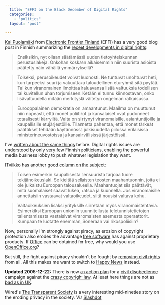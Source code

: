 ```yaml
---
  title: "EFFI on the Black December of Digital Rights"
  categories: 
    - "politics"
  layout: "post"

---
```

[Kai Puolam&auml;ki][1] from [Electronic Frontier Finland][2] (EFFI) has a very good blog post in Finnish summarizing the [recent developments in digital rights][3]:

> Ensiksikin, nyt ollaan s&auml;&auml;t&auml;m&auml;ss&auml; uuden tietoyhteiskunnan perustuslakeja. Onkohan koskaan aikaisemmin niin suurista asioista p&auml;&auml;tetty n&auml;in v&auml;h&auml;ll&auml; ymm&auml;rryksell&auml;?

> Toiseksi, perusoikeudet voivat huonosti. Ne tuntuvat unohtuvat heti, kun tarpeeksi suuri ja vakuuttava taloudellinen eturyhm&auml; sit&auml; pyyt&auml;&auml;. Tai kun viranomainen ilmoittaa haluavansa lis&auml;&auml; valtuuksia todellisen tai kuvitellun uhan torjumiseen. Ket&auml;&auml;n ei tunnu kiinnostavan, onko lis&auml;valtuudella mit&auml;&auml;n merkityst&auml; v&auml;itetyn ongelman ratkaisussa.

> Eurooppalainen demokratia on lamaantunut. Maailma on muuttunut niin nopeasti, ett&auml; monet poliitikot ja kansalaiset ovat pudonneet totaalisesti k&auml;rryilt&auml;. Valta on siirtynyt viranomaisille, asiantuntijoille ja kaupallisille etuj&auml;rjest&ouml;ille. Tilannetta pahentaa, ett&auml; monet t&auml;rke&auml;t p&auml;&auml;t&ouml;kset tehd&auml;&auml;n k&auml;yt&auml;nn&ouml;ss&auml; julkisuudelta piilossa erilaisissa ministerineuvostoissa ja kansainv&auml;lisiss&auml; j&auml;rjest&ouml;iss&auml;.

I've [written about the same things][4] before. Digital rights issues are understood by only [very few][5] Finnish politicians, enabling the powerful media business lobby to push whatever legislation they want.

[ITviikko][10] has another [good column on the subject][9]:

>  Toisen esimerkin kaupallisesta sensuurista tarjoaa tuore tekij&auml;noikeuslaki. Se kielt&auml;&auml; sellaisten teosten maahantuonnin, joita ei ole julkaistu Euroopan talousalueella. Maahantuojat siis p&auml;&auml;tt&auml;v&auml;t, mit&auml; suomalaiset saavat lukea, katsoa ja kuunnella. Jos viranomaisille annettaisiin vastaavat valtaoikeudet, siit&auml; nousisi valtava kohu.

> Valtaoikeuksien lis&auml;ksi yrityksille siirret&auml;&auml;n my&ouml;s viranomaisteht&auml;vi&auml;. Esimerkiksi Euroopan unioniin suunnitellusta teletunnistetietojen tallentamisesta vastaisivat viranomaisten asemesta operaattorit. Kumpaan te luotatte enemm&auml;n, Soneraan vai rikospoliisiin?

Now, personally I'm strongly against piracy, as erosion of copyright protection also erodes the advantage [free software][6] has against proprietary products. If [Office][12] can be obtained for free, why would you use [OpenOffice.org][7]? 

But still, the fight against piracy shouldn't be fought by [removing civil rights][8] from all. All this makes me want to switch to [Happy News][11] instead.

__Updated 2005-12-22:__ There is now [an action plan][13] for a [civil disobedience][14] campaign against the [crazy copyright law][15]. At least here things are not as [bad as in UK][16].

Wired's [The Transparent Society][17] is a very interesting mid-nineties story on the eroding privacy in the society. Via [Slashdot][18]

[1]: http://www.cis.hut.fi/kaip/
[2]: http://www.effi.org/index.en.html?tmplang=en
[3]: http://www.effi.org/blog/kai-2005-12-16.html
[4]: http://bergie.iki.fi/midcom-permalink-d3a5d4553f3de492e0ccdffdfdb4b316
[5]: http://www.kasvi.org/
[6]: http://en.wikipedia.org/wiki/Free_software
[7]: http://www.openoffice.org/
[8]: http://sinnfein.ie/news/detail/12407
[9]: http://www.itviikko.fi/kolumni/default.asp?JuttuID=1028
[10]: http://www.itviikko.fi/
[11]: http://www.happynews.com/
[12]: http://office.microsoft.com/en-us/default.aspx
[13]: http://mjr.iki.fi/eucd/rikkomistosu
[14]: http://en.wikipedia.org/wiki/Civil_disobedience
[15]: http://www.boingboing.net/2005/10/01/finns_demonstrate_on.html
[16]: http://news.independent.co.uk/uk/transport/article334686.ece
[17]: http://www.wired.com/wired/archive/4.12/fftransparent.html
[18]: http://politics.slashdot.org/article.pl?sid=05/12/22/0142244&tid=126&tid=219
